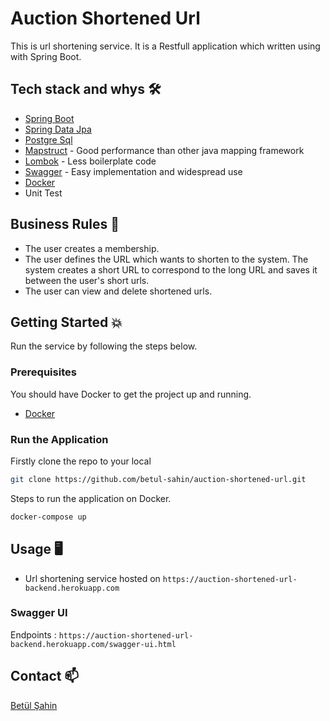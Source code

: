 # Auction Shortened Url
This is url shortening service. It is a Restfull application which written using with Spring Boot.

## Tech stack and whys :hammer_and_wrench:
- [Spring Boot](https://spring.io/projects/spring-boot)  
- [Spring Data Jpa](https://spring.io/projects/spring-data-jpa)  
- [Postgre Sql](https://www.postgresql.org/)   
- [Mapstruct](https://mapstruct.org/)  - Good performance than other java mapping framework
- [Lombok](https://projectlombok.org/)  - Less boilerplate code
- [Swagger](https://swagger.io/) - Easy implementation and widespread use
- [Docker](https://www.docker.com/)      
- Unit Test

## Business Rules :pushpin:
- The user creates a membership.  
- The user defines the URL which wants to shorten to the system. The system creates a short URL to correspond to the long URL and saves it between the user's short urls.  
- The user can view and delete shortened urls.  

<!-- GETTING STARTED -->
## Getting Started 💥
Run the service by following the steps below.   

### Prerequisites
You should have Docker to get the project up and running.   
- [Docker](https://www.docker.com/)

### Run the Application

Firstly clone the repo to your local
   ```sh
   git clone https://github.com/betul-sahin/auction-shortened-url.git
   ```

Steps to run the application on Docker.
   ```sh
   docker-compose up
   ```


<!-- USAGE EXAMPLES -->
## Usage :desktop_computer:

- Url shortening service hosted on `https://auction-shortened-url-backend.herokuapp.com`  

### Swagger UI
Endpoints : `https://auction-shortened-url-backend.herokuapp.com/swagger-ui.html`


## Contact 📫 
[Betül Şahin](https://www.linkedin.com/in/betulsahin/)

